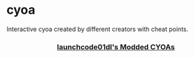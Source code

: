 # cyoa
Interactive cyoa created by different creators with cheat points.


<center><h3><a href="https://launchcode01dl.github.io/interactive-cyoas-withpointcheat/">launchcode01dl's Modded CYOAs</a></h3></center>
